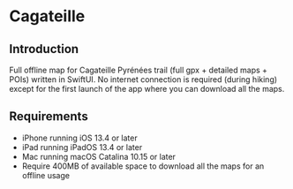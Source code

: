 # Cagateille

## Introduction
Full offline map for Cagateille Pyrénées trail (full gpx + detailed maps + POIs) written in SwiftUI.
No internet connection is required (during hiking) except for the first launch of the app where you can download all the maps.

## Requirements
- iPhone running iOS 13.4 or later
- iPad running iPadOS 13.4 or later
- Mac running macOS Catalina 10.15 or later
- Require 400MB of available space to download all the maps for an offline usage
